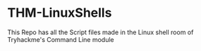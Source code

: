 # THM-LinuxShells
This Repo has all the Script files made in the Linux shell room of Tryhackme's Command Line module
